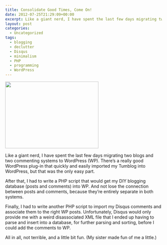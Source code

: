 ```yaml
---
title: Consolidate Good Times, Come On!
date: 2012-07-25T21:29:09+00:00
excerpt: Like a giant nerd, I have spent the last few days migrating two blogs and two commenting systems to Wordpress.
layout: post
categories:
  - Uncategorized
tags:
  - blogging
  - declutter
  - Disqus
  - minimalism
  - PHP
  - programming
  - WordPress
---
```


<img class="alignright size-full wp-image-1004" title="logo-v-rgb_300x214" src="https://cdn.craigmcn.ca/img/logo-v-rgb_300x214.jpg" alt="" width="300" height="214">

Like a giant nerd, I have spent the last few days migrating two blogs and two commenting systems to WordPress (WP). There&#8217;s a really good WordPress plug-in that quickly and easily imported my Tumblog into WordPress, but that was the only easy part.

After that, I had to write a PHP script that would get my DIY blogging database (posts and comments) into WP. And not lose the connection between posts and comments, because they&#8217;re entirely separate in both systems.

Finally, I had to write another PHP script to import my Disqus comments and associate them to the right WP posts. Unfortunately, Disqus would only provide me with a weird disassociated XML file that I ended up having to parse and insert into a database, for further parsing and sorting, before I could add the comments to WP.

All in all, not terrible, and a little bit fun. (My sister made fun of me a little.)
